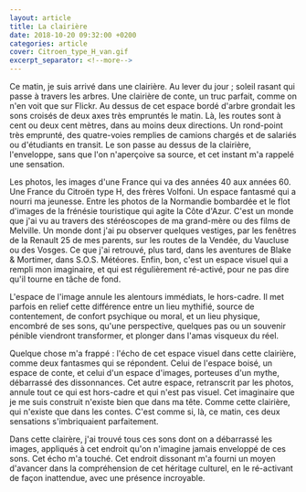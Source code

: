```yaml
---
layout: article
title: La clairière
date: 2018-10-20 09:32:00 +0200
categories: article
cover: Citroen_type_H_van.gif
excerpt_separator: <!--more-->
---
```

Ce matin, je suis arrivé dans une clairière. Au lever du jour ; soleil rasant qui passe à travers les arbres. Une clairière de conte, un truc parfait, comme on n'en voit que sur Flickr<!--more-->. Au dessus de cet espace bordé d'arbre grondait les sons croisés de deux axes très empruntés le matin. Là, les routes sont à cent ou deux cent mètres, dans au moins deux directions. Un rond-point très emprunté, des quatre-voies remplies de camions chargés et de salariés ou d'étudiants en transit. Le son passe au dessus de la clairière, l'enveloppe, sans que l'on n'aperçoive sa source, et cet instant m'a rappelé une sensation.

Les photos, les images d'une France qui va des années 40 aux années 60. Une France du Citroën type H, des frères Volfoni. Un espace fantasmé qui a nourri ma jeunesse. Entre les photos de la Normandie bombardée et le flot d'images de la frénésie touristique qui agite la Côte d'Azur. C'est un monde que j'ai vu au travers des stéréoscopes de ma grand-mère ou des films de Melville. Un monde dont j'ai pu observer quelques vestiges, par les fenêtres de la Renault 25 de mes parents, sur les routes de la Vendée, du Vaucluse ou des Vosges. Ce que j'ai retrouvé, plus tard, dans les aventures de Blake & Mortimer, dans S.O.S. Météores. Enfin, bon, c'est un espace visuel qui a rempli mon imaginaire, et qui est régulièrement ré-activé, pour ne pas dire qu'il tourne en tâche de fond.

L'espace de l'image annule les alentours immédiats, le hors-cadre. Il met parfois en relief cette différence entre un lieu mythifié, source de contentement, de confort psychique ou moral, et un lieu physique, encombré de ses sons, qu'une perspective, quelques pas ou un souvenir pénible viendront transformer, et plonger dans l'amas visqueux du réel.

Quelque chose m'a frappé : l'écho de cet espace visuel dans cette clairière, comme deux fantasmes qui se répondent. Celui de l'espace boisé, un espace de conte, et celui d'un espace d'images, porteuses d'un mythe, débarrassé des dissonnances. Cet autre espace, retranscrit par les photos, annule tout ce qui est hors-cadre et qui n'est pas visuel. Cet imaginaire que je me suis construit n'existe bien que dans ma tête. Comme cette clairière, qui n'existe que dans les contes. C'est comme si, là, ce matin, ces deux sensations s'imbriquaient parfaitement.

 Dans cette clairère, j'ai trouvé tous ces sons dont on a débarrassé les images, appliqués à cet endroit qu'on n'imagine jamais enveloppé de ces sons. Cet écho m'a touché. Cet endroit dissonant m'a fourni un moyen d'avancer dans la compréhension de cet héritage culturel, en le ré-activant de façon inattendue, avec une présence incroyable.
